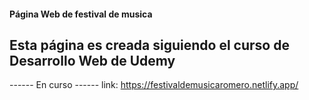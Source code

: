 #### Página Web de festival de musica
## Esta página es creada siguiendo el curso de Desarrollo Web de Udemy

------ En curso ------  link: https://festivaldemusicaromero.netlify.app/
